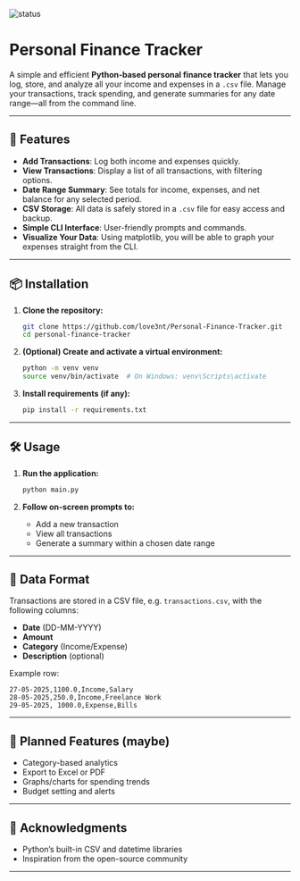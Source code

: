 ![status](https://img.shields.io/badge/status-completed-brightgreen)


# Personal Finance Tracker

A simple and efficient **Python-based personal finance tracker** that lets you log, store, and analyze all your income and expenses in a `.csv` file. Manage your transactions, track spending, and generate summaries for any date range—all from the command line.

---

## 🚀 Features

- **Add Transactions**: Log both income and expenses quickly.
- **View Transactions**: Display a list of all transactions, with filtering options.
- **Date Range Summary**: See totals for income, expenses, and net balance for any selected period.
- **CSV Storage**: All data is safely stored in a `.csv` file for easy access and backup.
- **Simple CLI Interface**: User-friendly prompts and commands.
- **Visualize Your Data**: Using matplotlib, you will be able to graph your expenses straight from the CLI.

---

## 📦 Installation

1. **Clone the repository:**
    ```bash
    git clone https://github.com/love3nt/Personal-Finance-Tracker.git
    cd personal-finance-tracker
    ```

2. **(Optional) Create and activate a virtual environment:**
    ```bash
    python -m venv venv
    source venv/bin/activate  # On Windows: venv\Scripts\activate
    ```

3. **Install requirements (if any):**
    ```bash
    pip install -r requirements.txt
    ```

---

## 🛠️ Usage

1. **Run the application:**
    ```bash
    python main.py
    ```

2. **Follow on-screen prompts to:**
    - Add a new transaction
    - View all transactions
    - Generate a summary within a chosen date range

---

## 📁 Data Format

Transactions are stored in a CSV file, e.g. `transactions.csv`, with the following columns:
- **Date** (DD-MM-YYYY)
- **Amount**
- **Category** (Income/Expense)
- **Description** (optional)


Example row:
```
27-05-2025,1100.0,Income,Salary
28-05-2025,250.0,Income,Freelance Work
29-05-2025, 1000.0,Expense,Bills
```

---

## 📝 Planned Features (maybe)

- Category-based analytics
- Export to Excel or PDF
- Graphs/charts for spending trends
- Budget setting and alerts

---

## 🙌 Acknowledgments

- Python’s built-in CSV and datetime libraries
- Inspiration from the open-source community

---
